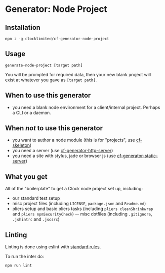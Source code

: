 # Generator: Node Project

## Installation

```
npm i -g clocklimited/cf-generator-node-project
```

## Usage

```
generate-node-project [target path]
```

You will be prompted for required data, then your new blank project will exist at whatever you gave as `[target path]`.

## When to use this generator

- you need a blank node environment for a client/internal project. Perhaps a CLI or a daemon.

## When _not_ to use this generator

- you want to author a node module (this is for "projects", use [cf-skeleton](https://github.com/clocklimited/cf-skeleton))
- you need a server (use [cf-generator-http-server](https://github.com/clocklimited/cf-generator-http-server))
- you need a site with stylus, jade or browser js (use [cf-generator-static-server](https://github.com/clocklimited/cf-generator-static-server))

## What you get

All of the "boilerplate" to get a Clock node project set up, including:

- our standard test setup
- misc project files (including `LICENSE`, `package.json` and `Readme.md`)
- pliers setup and basic pliers tasks (including `pliers cleanShrinkwrap` and `pliers npmSecurityCheck`)
-- misc dotfiles (including `.gitignore`, `.jshintrc` and `.jscsrc`)

## Linting

Linting is done using eslint with [standard rules](https://github.com/feross/standard).

To run the inter do:

```
npm run lint
```
